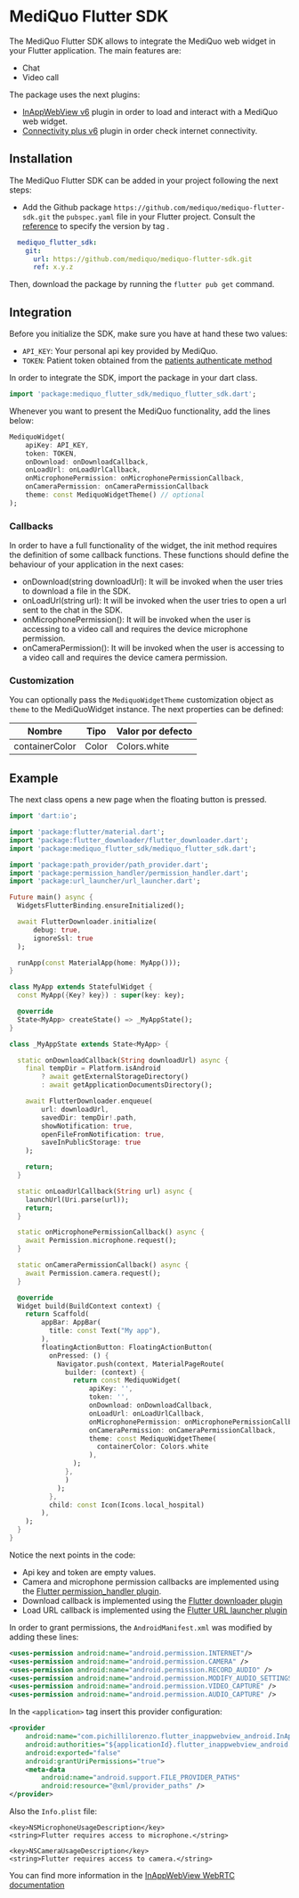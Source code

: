 # MediQuo Flutter SDK

The MediQuo Flutter SDK allows to integrate the MediQuo web widget in your Flutter application. The main features are:
- Chat
- Video call

The package uses the next plugins: 
- [InAppWebView v6](https://inappwebview.dev/) plugin in order to load and interact with a MediQuo web widget.
- [Connectivity plus v6](https://pub.dev/packages/connectivity_plus) plugin in order check internet connectivity.

## Installation

The MediQuo Flutter SDK can be added in your project following the next steps:

- Add the Github package `https://github.com/mediquo/mediquo-flutter-sdk.git` the `pubspec.yaml` file in your Flutter project. Consult the [reference](https://github.com/mediquo/mediquo-flutter-sdk/tags) to specify the version by tag .

```yaml
  mediquo_flutter_sdk:
    git:
      url: https://github.com/mediquo/mediquo-flutter-sdk.git
      ref: x.y.z
```

Then, download the package by running the `flutter pub get` command.

## Integration

Before you initialize the SDK, make sure you have at hand these two values:
- `API_KEY`: Your personal api key provided by MediQuo.
- `TOKEN`: Patient token obtained from the [patients authenticate method](https://developer.mediquo.com/docs/api/patients/#authenticate)

In order to integrate the SDK, import the package in your dart class.

```dart
import 'package:mediquo_flutter_sdk/mediquo_flutter_sdk.dart';
```

Whenever you want to present the MediQuo functionality, add the lines below:

```dart
MediquoWidget(
    apiKey: API_KEY,
    token: TOKEN,
    onDownload: onDownloadCallback,
    onLoadUrl: onLoadUrlCallback,
    onMicrophonePermission: onMicrophonePermissionCallback,
    onCameraPermission: onCameraPermissionCallback
    theme: const MediquoWidgetTheme() // optional
);
``` 

### Callbacks

In order to have a full functionality of the widget, the init method requires the definition of some callback functions. These functions should define the behaviour of your application in the next cases:
- onDownload(string downloadUrl): It will be invoked when the user tries to download a file in the SDK. 
- onLoadUrl(string url): It will be invoked when the user tries to open a url sent to the chat in the SDK. 
- onMicrophonePermission(): It will be invoked when the user is accessing to a video call and requires the device microphone permission.
- onCameraPermission(): It will be invoked when the user is accessing to a video call and requires the device camera permission.

### Customization

You can optionally pass the `MediquoWidgetTheme` customization object as `theme` to the MediQuoWidget instance. The next properties can be defined:

| Nombre         | Tipo  | Valor por defecto |
|----------------|-------|-------------------|
| containerColor | Color | Colors.white      |

## Example

The next class opens a new page when the floating button is pressed.

```dart
import 'dart:io';

import 'package:flutter/material.dart';
import 'package:flutter_downloader/flutter_downloader.dart';
import 'package:mediquo_flutter_sdk/mediquo_flutter_sdk.dart';

import 'package:path_provider/path_provider.dart';
import 'package:permission_handler/permission_handler.dart';
import 'package:url_launcher/url_launcher.dart';

Future main() async {
  WidgetsFlutterBinding.ensureInitialized();

  await FlutterDownloader.initialize(
      debug: true,
      ignoreSsl: true
  );

  runApp(const MaterialApp(home: MyApp()));
}

class MyApp extends StatefulWidget {
  const MyApp({Key? key}) : super(key: key);

  @override
  State<MyApp> createState() => _MyAppState();
}

class _MyAppState extends State<MyApp> {

  static onDownloadCallback(String downloadUrl) async {
    final tempDir = Platform.isAndroid
        ? await getExternalStorageDirectory()
        : await getApplicationDocumentsDirectory();

    await FlutterDownloader.enqueue(
        url: downloadUrl,
        savedDir: tempDir!.path,
        showNotification: true,
        openFileFromNotification: true,
        saveInPublicStorage: true
    );

    return;
  }

  static onLoadUrlCallback(String url) async {
    launchUrl(Uri.parse(url));
    return;
  }

  static onMicrophonePermissionCallback() async {
    await Permission.microphone.request();
  }

  static onCameraPermissionCallback() async {
    await Permission.camera.request();
  }

  @override
  Widget build(BuildContext context) {
    return Scaffold(
        appBar: AppBar(
          title: const Text("My app"),
        ),
        floatingActionButton: FloatingActionButton(
          onPressed: () {
            Navigator.push(context, MaterialPageRoute(
              builder: (context) {
                return const MediquoWidget(
                    apiKey: '',
                    token: '',
                    onDownload: onDownloadCallback,
                    onLoadUrl: onLoadUrlCallback,
                    onMicrophonePermission: onMicrophonePermissionCallback,
                    onCameraPermission: onCameraPermissionCallback,
                    theme: const MediquoWidgetTheme(
                      containerColor: Colors.white
                    ),
                );
              },
              )
            );
          },
          child: const Icon(Icons.local_hospital)
        ),
    );
  }
}
```

Notice the next points in the code:
- Api key and token are empty values. 
- Camera and microphone permission callbacks are implemented using the [Flutter permission_handler plugin](https://pub.dev/packages/permission_handler).
- Download callback is implemented using the [Flutter downloader plugin](https://pub.dev/packages/flutter_downloader)
- Load URL callback is implemented using the [Flutter URL launcher plugin](https://pub.dev/packages/url_launcher)

In order to grant permissions, the `AndroidManifest.xml` was modified by adding these lines:

```xml
<uses-permission android:name="android.permission.INTERNET"/>
<uses-permission android:name="android.permission.CAMERA" />
<uses-permission android:name="android.permission.RECORD_AUDIO" />
<uses-permission android:name="android.permission.MODIFY_AUDIO_SETTINGS" />
<uses-permission android:name="android.permission.VIDEO_CAPTURE" />
<uses-permission android:name="android.permission.AUDIO_CAPTURE" />
```

In the `<application>` tag insert this provider configuration:
```xml
<provider
    android:name="com.pichillilorenzo.flutter_inappwebview_android.InAppWebViewFileProvider"
    android:authorities="${applicationId}.flutter_inappwebview_android.fileprovider"
    android:exported="false"
    android:grantUriPermissions="true">
    <meta-data
        android:name="android.support.FILE_PROVIDER_PATHS"
        android:resource="@xml/provider_paths" />
</provider>
```

Also the `Info.plist` file:
```
<key>NSMicrophoneUsageDescription</key>
<string>Flutter requires access to microphone.</string>

<key>NSCameraUsageDescription</key>
<string>Flutter requires access to camera.</string>
```

You can find more information in the [InAppWebView WebRTC documentation](https://inappwebview.dev/docs/web-rtc) 

